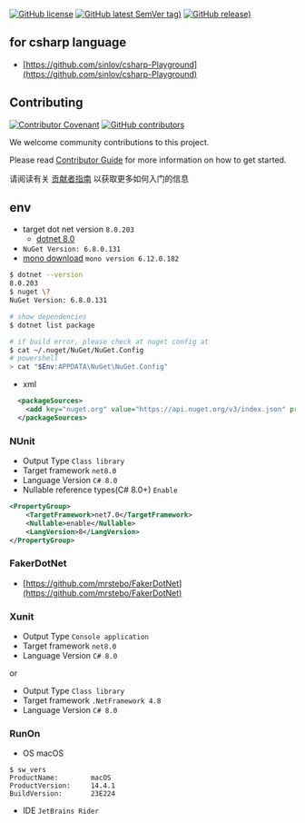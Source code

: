 
[![GitHub license](https://img.shields.io/github/license/sinlov/csharp-Playground)](https://github.com/sinlov/csharp-Playground)
[![GitHub latest SemVer tag)](https://img.shields.io/github/v/tag/sinlov/csharp-Playground)](https://github.com/sinlov/csharp-Playground/tags)
[![GitHub release)](https://img.shields.io/github/v/release/sinlov/csharp-Playground)](https://github.com/sinlov/csharp-Playground/releases)

## for csharp language

- [https://github.com/sinlov/csharp-Playground](https://github.com/sinlov/csharp-Playground)

## Contributing

[![Contributor Covenant](https://img.shields.io/badge/contributor%20covenant-v1.4-ff69b4.svg)](.github/CONTRIBUTING_DOC/CODE_OF_CONDUCT.md)
[![GitHub contributors](https://img.shields.io/github/contributors/sinlov/csharp-Playground)](https://github.com/sinlov/csharp-Playground/graphs/contributors)

We welcome community contributions to this project.

Please read [Contributor Guide](.github/CONTRIBUTING_DOC/CONTRIBUTING.md) for more information on how to get started.

请阅读有关 [贡献者指南](.github/CONTRIBUTING_DOC/zh-CN/CONTRIBUTING.md) 以获取更多如何入门的信息

## env

- target dot net version `8.0.203` 
  - [dotnet 8.0](https://dotnet.microsoft.com/download/dotnet/8.0)
- `NuGet Version: 6.8.0.131`
- [mono download](https://www.mono-project.com/download/stable/) `mono version 6.12.0.182`

```bash
$ dotnet --version
8.0.203
$ nuget \?
NuGet Version: 6.8.0.131

# show dependencies
$ dotnet list package

# if build error, please check at nuget config at
$ cat ~/.nuget/NuGet/NuGet.Config
# powershell
> cat "$Env:APPDATA\NuGet\NuGet.Config"
```

- xml

```xml
  <packageSources>
    <add key="nuget.org" value="https://api.nuget.org/v3/index.json" protocolVersion="3" />
  </packageSources>
```

### NUnit

- Output Type `Class library`
- Target framework `net8.0`
- Language Version `C# 8.0`
- Nullable reference types(C# 8.0+) `Enable`

```xml
<PropertyGroup>
    <TargetFramework>net7.0</TargetFramework>
    <Nullable>enable</Nullable>
    <LangVersion>8</LangVersion>
</PropertyGroup>
```

### FakerDotNet

- [https://github.com/mrstebo/FakerDotNet](https://github.com/mrstebo/FakerDotNet)

### Xunit

- Output Type `Console application`
- Target framework `net8.0`
- Language Version `C# 8.0`

or

- Output Type `Class library`
- Target framework `.NetFramework 4.8`
- Language Version `C# 8.0`

### RunOn

- OS macOS

```
$ sw_vers
ProductName:		macOS
ProductVersion:		14.4.1
BuildVersion:		23E224
```

- IDE `JetBrains Rider`